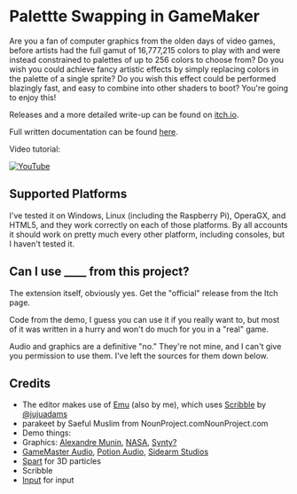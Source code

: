 # Palettte Swapping in GameMaker

Are you a fan of computer graphics from the olden days of video games, before artists had the full gamut of 16,777,215 colors to play with and were instead constrained to palettes of up to 256 colors to choose from? Do you wish you could achieve fancy artistic effects by simply replacing colors in the palette of a single sprite? Do you wish this effect could be performed blazingly fast, and easy to combine into other shaders to boot? You're going to enjoy this!

Releases and a more detailed write-up can be found on [itch.io](https://dragonite.itch.io/lorikeet).

Full written documentation can be found [here](https://github.com/DragoniteSpam/Documentation/wiki/Lorikeet).

Video tutorial:

[![YouTube](https://i.ytimg.com/vi/NYOZRKoXMXk/hqdefault.jpg)](https://www.youtube.com/watch?v=NYOZRKoXMXk)

## Supported Platforms

I've tested it on Windows, Linux (including the Raspberry Pi), OperaGX, and HTML5, and they work correctly on each of those platforms. By all accounts it should work on pretty much every other platform, including consoles, but I haven't tested it.

## Can I use ____ from this project?

The extension itself, obviously yes. Get the "official" release from the Itch page.

Code from the demo, I guess you can use it if you really want to, but most of it was written in a hurry and won't do much for you in a "real" game.

Audio and graphics are a definitive "no." They're not mine, and I can't give you permission to use them. I've left the sources for them down below.

## Credits

 - The editor makes use of [Emu](https://dragonite.itch.io/emu) (also by me), which uses [Scribble](https://github.com/JujuAdams/scribble) by [@jujuadams](https://twitter.com/jujuadams)
 - parakeet by Saeful Muslim from NounProject.comNounProject.com
 - Demo things:
  - Graphics: [Alexandre Munin](https://twitter.com/AleMunin), [NASA](https://www.nasa.gov/image-feature/hubble-shows-us-the-future/), [Synty?](https://syntystore.com/)
  - [GameMaster Audio](https://www.gamemasteraudio.com/), [Potion Audio](https://potion-audio.itch.io/), [Sidearm Studios](https://sidearmstudios.com/)
  - [Spart](https://forum.yoyogames.com/index.php?threads/spart-3d-particle-system-new-update-sept-2019-now-entirely-free.52130/) for 3D particles
  - Scribble
  - [Input](https://github.com/JujuAdams/input) for input